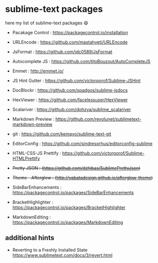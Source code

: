# sublime-text packages

here my list of sublime-text packages :smile:

- Pacakage Control : https://packagecontrol.io/installation
- URLEncode : https://github.com/mastahyeti/URLEncode
- JsFormat : https://github.com/jdc0589/JsFormat
- Autocomplete JS : https://github.com/titoBouzout/AutoCompleteJS
- Emmet : http://emmet.io/
- JS Hint Gutter : https://github.com/victorporof/Sublime-JSHint
- Doc​Blockr : https://github.com/spadgos/sublime-jsdocs
- Hex​Viewer : https://github.com/facelessuser/HexViewer
- Scalariver : https://github.com/dohzya/sublime_scalariver
- Markdown Preview : https://github.com/revolunet/sublimetext-markdown-preview
- git : https://github.com/kemayo/sublime-text-git
- EditorConfig : https://github.com/sindresorhus/editorconfig-sublime
- HTML-CSS-JS Prettify : https://github.com/victorporof/Sublime-HTMLPrettify

- ~~Pretty JSON : (https://github.com/dzhibas/SublimePrettyJson)~~
- ~~Theme - Afterglow : (http://yabatadesign.github.io/afterglow-theme)~~

- Side​Bar​Enhancements : https://packagecontrol.io/packages/SideBarEnhancements
- Bracket​Highlighter : https://packagecontrol.io/packages/BracketHighlighter
- Markdown​Editing : https://packagecontrol.io/packages/MarkdownEditing

## additional hints
- Reverting to a Freshly Installed State https://www.sublimetext.com/docs/3/revert.html
